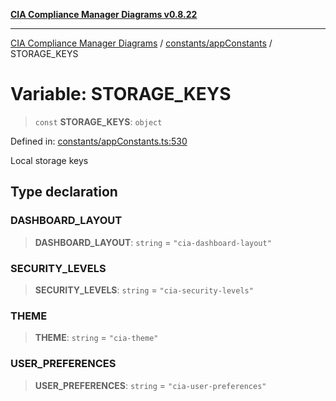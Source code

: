 [**CIA Compliance Manager Diagrams v0.8.22**](../../../README.md)

***

[CIA Compliance Manager Diagrams](../../../modules.md) / [constants/appConstants](../README.md) / STORAGE\_KEYS

# Variable: STORAGE\_KEYS

> `const` **STORAGE\_KEYS**: `object`

Defined in: [constants/appConstants.ts:530](https://github.com/Hack23/cia-compliance-manager/blob/5eebba14bef5523072dd8c486c1cd0c7c18766fc/src/constants/appConstants.ts#L530)

Local storage keys

## Type declaration

### DASHBOARD\_LAYOUT

> **DASHBOARD\_LAYOUT**: `string` = `"cia-dashboard-layout"`

### SECURITY\_LEVELS

> **SECURITY\_LEVELS**: `string` = `"cia-security-levels"`

### THEME

> **THEME**: `string` = `"cia-theme"`

### USER\_PREFERENCES

> **USER\_PREFERENCES**: `string` = `"cia-user-preferences"`
